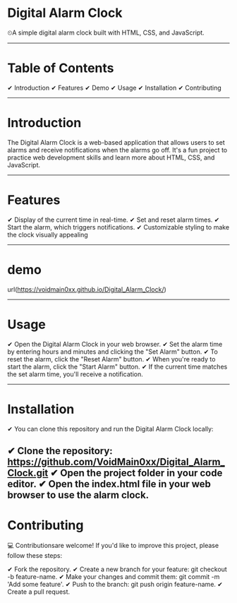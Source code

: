 # Digital Alarm Clock
⏲A simple digital alarm clock built with HTML, CSS, and JavaScript.


------------------------------------
# Table of Contents
✔ Introduction
✔ Features
✔ Demo
✔ Usage
✔ Installation
✔ Contributing

---------------------------------------
# Introduction
The Digital Alarm Clock is a web-based application that allows users to set alarms and receive notifications when the alarms go off. It's a fun project to practice web development skills and learn more about HTML, CSS, and JavaScript.

-----------------------------------------
# Features
✔ Display of the current time in real-time.
✔ Set and reset alarm times.
✔ Start the alarm, which triggers notifications.
✔ Customizable styling to make the clock visually appealing

-------------------------------------------
# demo 
url(https://voidmain0xx.github.io/Digital_Alarm_Clock/)

--------------------------------------------
# Usage
✔ Open the Digital Alarm Clock in your web browser.
✔ Set the alarm time by entering hours and minutes and clicking the "Set Alarm" button.
✔ To reset the alarm, click the "Reset Alarm" button.
✔ When you're ready to start the alarm, click the "Start Alarm" button.
✔ If the current time matches the set alarm time, you'll receive a notification.

---------------------------------------------
# Installation
✔ You can clone this repository and run the Digital Alarm Clock locally:

✔ Clone the repository: https://github.com/VoidMain0xx/Digital_Alarm_Clock.git
✔ Open the project folder in your code editor.
✔ Open the index.html file in your web browser to use the alarm clock.
---------------------------------------------

# Contributing
💻 Contributionsare welcome! If you'd like to improve this project, please follow these steps:

✔ Fork the repository.
✔ Create a new branch for your feature: git checkout -b feature-name.
✔ Make your changes and commit them: git commit -m 'Add some feature'.
✔ Push to the branch: git push origin feature-name.
✔ Create a pull request.
